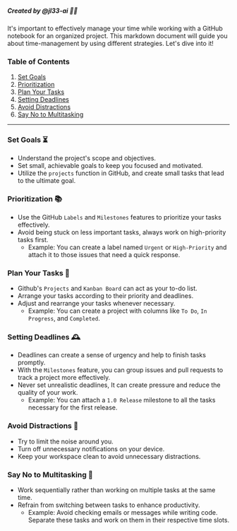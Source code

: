##### Created by @jl33-ai 👦🏻

It's important to effectively manage your time while working with a GitHub notebook for an organized project. This markdown document will guide you about time-management by using different strategies. Let's dive into it!

### Table of Contents
1. [Set Goals](#set-goals)
2. [Prioritization](#prioritization)
3. [Plan Your Tasks](#plan-your-tasks)
4. [Setting Deadlines](#setting-deadlines)
5. [Avoid Distractions](#avoid-distractions)
6. [Say No to Multitasking](#say-no-to-multitasking)

---

### Set Goals <a name="set-goals"></a> ⏳
- Understand the project's scope and objectives.
- Set small, achievable goals to keep you focused and motivated.
- Utilize the `projects` function in GitHub, and create small tasks that lead to the ultimate goal.


### Prioritization <a name="prioritization"></a> 📚
- Use the GitHub `Labels` and `Milestones` features to prioritize your tasks effectively.
- Avoid being stuck on less important tasks, always work on high-priority tasks first.
  - Example: You can create a label named `Urgent` or `High-Priority` and attach it to those issues that need a quick response.

### Plan Your Tasks <a name="plan-your-tasks"></a> 📓
- Github's `Projects` and `Kanban Board` can act as your to-do list.
- Arrange your tasks according to their priority and deadlines.
- Adjust and rearrange your tasks whenever necessary.
   - Example: You can create a project with columns like `To Do`, `In Progress`, and `Completed`.

### Setting Deadlines <a name="setting-deadlines"></a> 🕰️
- Deadlines can create a sense of urgency and help to finish tasks promptly.
- With the `Milestones` feature, you can group issues and pull requests to track a project more effectively.
- Never set unrealistic deadlines, It can create pressure and reduce the quality of your work.
   - Example: You can attach a `1.0 Release` milestone to all the tasks necessary for the first release.

### Avoid Distractions <a name="avoid-distractions"></a> 🚫
- Try to limit the noise around you.
- Turn off unnecessary notifications on your device.
- Keep your workspace clean to avoid unnecessary distractions.

### Say No to Multitasking <a name="say-no-to-multitasking"></a>🛑
- Work sequentially rather than working on multiple tasks at the same time.
- Refrain from switching between tasks to enhance productivity.
   - Example: Avoid checking emails or messages while writing code. Separate these tasks and work on them in their respective time slots.
   

